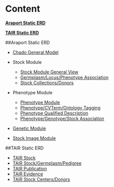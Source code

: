 # Content
 **[Araport Static ERD](#araport-static-erd)**
 
 **[TAIR Static ERD](#tair-static-erd)**

##<a name="araport-static-erd"></a>Araport Static ERD 

* [Chado General Model](datamodel_erd/static/araport/chado_general_model.png)

* Stock Module
	* [Stock Module General View](datamodel_erd/static/araport/chado_general_model.png)
	* [Germplasm/Locus/Phenotype Association](datamodel_erd/static/araport/germplasm_locus_phenotype.png)
	* [Stock Collections/Donors](datamodel_erd/static/araport/stock_collections_donors.jpg)
* Phenotype Module
	* [Phenotype Module](datamodel_erd/static/araport/phenotype_datamodel.png)
	* [Phenotype/CVTerm/Ontology Tagging](datamodel_erd/static/araport/phenotype_cvterm_ontology_tagging.jpg)
	* [Phenotype Qualified Description](datamodel_erd/static/araport/phenotype_qualified_description.jpg)
	* [Phenotype/Genotype/Stock Association](datamodel_erd/static/araport/phenotype_genotype_stock_association.jpg)
	
* [Genetic Module](datamodel_erd/static/araport/genetic_module.jpg)

* [Stock Image Module](datamodel_erd/static/araport/stock_image.jpg)

##<a name="tair-static-erd"></a>TAIR Static ERD 

* [TAIR Stock](datamodel_erd/static/tair/tair_stock_general_view.jpg)
* [TAIR Stock/Germplasm/Pedigree](datamodel_erd/static/tair/germlasm_stock_association.jpg)
* [TAIR Publication](datamodel_erd/static/tair/tair_publications.jpg)
* [TAIR Evidence](datamodel_erd/static/tair/tair_evidence.jpg)
* [TAIR Stock Centers/Donors](datamodel_erd/static/tair/stock_centers_donor_association.jpg)

